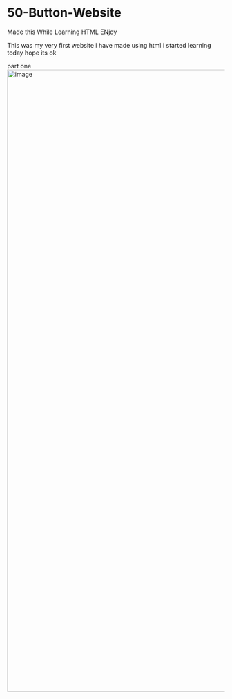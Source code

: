 # 50-Button-Website
Made this While Learning HTML ENjoy


This was my very first website i have made using html i started learning today hope its ok 

part one<img width="1440" alt="image" src="https://user-images.githubusercontent.com/103351450/182736803-2ac21520-b17e-4b62-a314-89509667e2cd.png">
